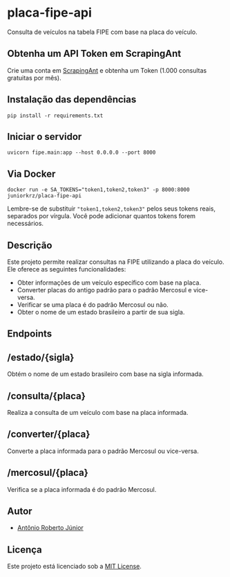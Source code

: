 # placa-fipe-api
Consulta de veículos na tabela FIPE com base na placa do veículo.

## Obtenha um API Token em ScrapingAnt
Crie uma conta em [ScrapingAnt][scrapingant] e obtenha um Token (1.000 consultas gratuitas por mês).

## Instalação das dependências

```
pip install -r requirements.txt
```

## Iniciar o servidor

```
uvicorn fipe.main:app --host 0.0.0.0 --port 8000
```

## Via Docker

```
docker run -e SA_TOKENS="token1,token2,token3" -p 8000:8000 juniorkrz/placa-fipe-api
```

Lembre-se de substituir `"token1,token2,token3"` pelos seus tokens reais, separados por vírgula. Você pode adicionar quantos tokens forem necessários.

## Descrição
Este projeto permite realizar consultas na FIPE utilizando a placa do veículo. Ele oferece as seguintes funcionalidades:

- Obter informações de um veículo específico com base na placa.
- Converter placas do antigo padrão para o padrão Mercosul e vice-versa.
- Verificar se uma placa é do padrão Mercosul ou não.
- Obter o nome de um estado brasileiro a partir de sua sigla.

## Endpoints

## /estado/{sigla}

Obtém o nome de um estado brasileiro com base na sigla informada.

## /consulta/{placa}

Realiza a consulta de um veículo com base na placa informada.

## /converter/{placa}

Converte a placa informada para o padrão Mercosul ou vice-versa.

## /mercosul/{placa}

Verifica se a placa informada é do padrão Mercosul.

## Autor
- [Antônio Roberto Júnior][krz]

## Licença

Este projeto está licenciado sob a [MIT License][license].

[krz]: https://github.com/juniorkrz
[license]: https://github.com/juniorkrz/placa-fipe-api/blob/master/LICENSE
[scrapingant]: https://scrapingant.com